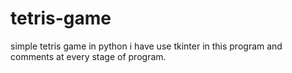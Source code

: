 # tetris-game
simple tetris game in python
i have use tkinter in this program and comments at every stage of program.
